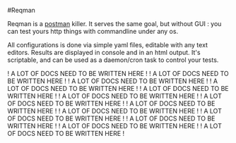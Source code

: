 #Reqman

Reqman is a [postman](https://www.getpostman.com/) killer. It serves the same goal, but without GUI : you can test yours http things with commandline under any os.

All configurations is done via simple yaml files, editable with any text editors. Results are displayed in console and in an html output. It's scriptable, and can be used as a daemon/cron task to control your tests.

! A LOT OF DOCS NEED TO BE WRITTEN HERE !
! A LOT OF DOCS NEED TO BE WRITTEN HERE !
! A LOT OF DOCS NEED TO BE WRITTEN HERE !
! A LOT OF DOCS NEED TO BE WRITTEN HERE !
! A LOT OF DOCS NEED TO BE WRITTEN HERE !
! A LOT OF DOCS NEED TO BE WRITTEN HERE !
! A LOT OF DOCS NEED TO BE WRITTEN HERE !
! A LOT OF DOCS NEED TO BE WRITTEN HERE !
! A LOT OF DOCS NEED TO BE WRITTEN HERE !
! A LOT OF DOCS NEED TO BE WRITTEN HERE !
! A LOT OF DOCS NEED TO BE WRITTEN HERE !
! A LOT OF DOCS NEED TO BE WRITTEN HERE !
! A LOT OF DOCS NEED TO BE WRITTEN HERE !
